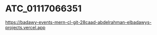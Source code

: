 # ATC_01117066351

https://badawy-events-mern-cl-git-28caad-abdelrahman-elbadawys-projects.vercel.app
